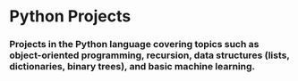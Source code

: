 # Python Projects

### Projects in the Python language covering topics such as object-oriented programming, recursion, data structures (lists, dictionaries, binary trees), and basic machine learning.
